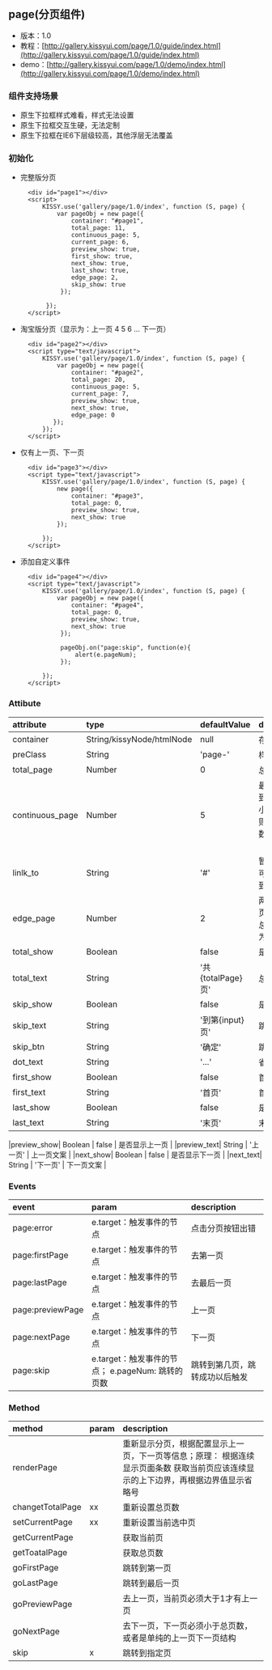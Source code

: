 ## page(分页组件)

* 版本：1.0
* 教程：[http://gallery.kissyui.com/page/1.0/guide/index.html](http://gallery.kissyui.com/page/1.0/guide/index.html)
* demo：[http://gallery.kissyui.com/page/1.0/demo/index.html](http://gallery.kissyui.com/page/1.0/demo/index.html)

### 组件支持场景
* 原生下拉框样式难看，样式无法设置
* 原生下拉框交互生硬，无法定制
* 原生下拉框在IE6下层级较高，其他浮层无法覆盖


### 初始化
* 完整版分页

		<div id="page1"></div>
		<script>
	        KISSY.use('gallery/page/1.0/index', function (S, page) {
	            var pageObj = new page({
	            	container: "#page1",
	            	total_page: 11,
	            	continuous_page: 5,
	            	current_page: 6,
	            	preview_show: true,
	            	first_show: true,
	            	next_show: true,
	            	last_show: true,
	            	edge_page: 2,
	            	skip_show: true
	             });
	               
	         });
		</script>

* 淘宝版分页（显示为：上一页 4 5 6 ... 下一页）

	 	<div id="page2"></div>
	 	<script type="text/javascript">
		    KISSY.use('gallery/page/1.0/index', function (S, page) {
		        var pageObj = new page({
	           	    container: "#page2",
	           	    total_page: 20,
	           	    continuous_page: 5,
	           	    current_page: 7,
	           	    preview_show: true,    
	           	    next_show: true,      
	           	    edge_page: 0
	           });
			});
		</script>

* 仅有上一页、下一页

	 	<div id="page3"></div>
	 	<script type="text/javascript">
	 		KISSY.use('gallery/page/1.0/index', function (S, page) {
	 			new page({
	 				container: "#page3",
	 				total_page: 0,
	 				preview_show: true,
	 				next_show: true
	 		    });
		
			});
		</script>
	
* 添加自定义事件

	 	<div id="page4"></div>
	 	<script type="text/javascript">
	 		KISSY.use('gallery/page/1.0/index', function (S, page) {
	 		    var pageObj = new page({
	 		        container: "#page4",
	 		        total_page: 0,
	 		        preview_show: true,
	 		        next_show: true
	 		     });
			
	             pageObj.on("page:skip", function(e){
	                 alert(e.pageNum);
	             });
			
			});
	    </script>
		

### Attibute

|attribute|type|defaultValue|description|
|:---------------|:--------|:----|:----------|
|container| String/kissyNode/htmlNode | null | 存放分页的容器 |
|preClass| String | 'page-' | 样式前缀 |
|total_page | Number | 0 | 总页数 |
|continuous_page| Number | 5 | 最多可以连续看到的页数，如果小于边缘页数，则设置为边缘页数（edge_page） |
|linlk_to| String | '#' | 暂时无用，以后可能会有场景用到 |
|edge_page| Number | 2 | 两边可以看到的页数，如果大于总页数，则设置为总页数 |
|total_show| Boolean | false | 是否显示总页数 |
|total_text| String | '共{totalPage}页' | 总页数文案 |
|skip_show| Boolean | false | 是否支持跳转 |
|skip_text| String | '到第{input}页' | 跳转文案 |
|skip_btn| String | '确定' | 跳转按钮文案 |
|dot_text| String | '...' | 省略文案 |
|first_show| Boolean | false | 首页是否显示 |
|first_text| String | '首页' | 首页文案 |
|last_show| Boolean | false | 是否显示末页|
|last_text| String| '末页' | 末页文案 |

|preview_show| Boolean |  false | 是否显示上一页 |
|preview_text| String | '上一页' | 上一页文案 |
|next_show| Boolean | false | 是否显示下一页 |
|next_text| String | '下一页' | 下一页文案 |


### Events

|event|param|description|
|:----|:----|:----------|
|page:error| e.target：触发事件的节点 | 点击分页按钮出错 |
|page:firstPage| e.target：触发事件的节点 | 去第一页 |
|page:lastPage| e.target：触发事件的节点 | 去最后一页 |
|page:previewPage| e.target：触发事件的节点| 上一页 |
|page:nextPage| e.target：触发事件的节点| 下一页 |
|page:skip|e.target：触发事件的节点； e.pageNum: 跳转的页数| 跳转到第几页，跳转成功以后触发 |


### Method

|method|param|description|
|:-----|:----|:----------|
|renderPage|  | 重新显示分页，根据配置显示上一页，下一页等信息；原理： 根据连续显示页面条数 获取当前页应该连续显示的上下边界，再根据边界值显示省略号  |
|changetTotalPage| xx | 重新设置总页数 |
|setCurrentPage| xx | 重新设置当前选中页 |
|getCurrentPage|  | 获取当前页 |
|getToatalPage| |获取总页数 |
|goFirstPage| | 跳转到第一页|
|goLastPage| |跳转到最后一页 |
|goPreviewPage| |去上一页，当前页必须大于1才有上一页 |
|goNextPage| |去下一页，下一页必须小于总页数，或者是单纯的上一页下一页结构|
|skip| x |跳转到指定页 |
 





         
         
       




